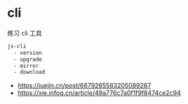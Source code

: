 # cli

练习 cli 工具

```bash
js-cli
  - version
  - upgrade
  - mirror
  - download
```

- https://juejin.cn/post/6879265583205089287
- https://xie.infoq.cn/article/49a776c7a0f1f9f8474ce2c94
